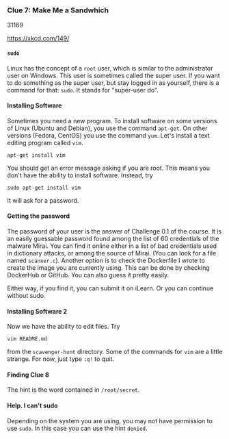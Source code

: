 ### Clue 7: Make Me a Sandwhich ###
31169

https://xkcd.com/149/

#### `sudo` ####

Linux has the concept of a `root` user, which is similar to the administrator
user on Windows. This user is sometimes called the super user. If you want to
do something as the super user, but stay logged in as yourself, there is a 
command for that: `sudo`. It stands for "super-user do".

#### Installing Software ####

Sometimes you need a new program. To install software on some versions of Linux
(Ubuntu and Debian), you use the command `apt-get`. On other versions (Fedora,
CentOS) you use the command `yum`. Let's install a text editing program
called `vim`.

    apt-get install vim

You should get an error message asking if you are root. This means you don't
have the ability to install software. Instead, try

    sudo apt-get install vim

It will ask for a password.

#### Getting the password

The password of your user is the answer of Challenge 0.1 of the course.
It is an easily guessable password found among the list of 60 credentials of the malware Mirai. You can find it online either in a list of bad credentials used in dictionary attacks, or among the source of Mirai. (You can look for a file named `scanner.c`). Another option is to check the Dockerfile I wrote to create the image you are currently using. This can be done by checking DockerHub or GitHub. You can also guess it pretty easily.

Either way, if you find it, you can submit it on iLearn. Or you can continue without sudo.

#### Installing Software 2 ####

Now we have the ability to edit files. Try

    vim README.md

from the `scavenger-hunt` directory. Some of the commands for `vim` are a little
strange. For now, just type `:q!` to quit.


#### Finding Clue 8 ####

The hint is the word contained in  `/root/secret`.

#### Help. I can't sudo ####

Depending on the system you are using, you may not have permission to use `sudo`.
In this case you can use the hint `denied`.